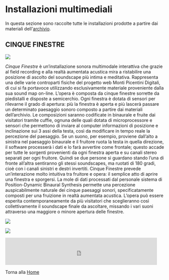 # Installazioni multimediali

In questa sezione sono raccolte tutte le installazioni prodotte a partire dai materiali dell'[archivio](https://bergsound.github.io/MontiPicentiniDigitali/ArchivioSonoro/).


## CINQUE FINESTRE



![](https://github.com/BergSound/MontiPicentiniDigitali/blob/gh-pages/foto_CF/CF_render.png)


_Cinque Finestre_ è un’installazione sonora multimodale interattiva che grazie al field recording e alla realtà aumentata acustica mira a ristabilire una posizione di ascolto del soundscape più intima e meditativa. Rappresenta una delle varie controparti fisiche del progetto web Monti Picentini Digitali, di cui si fa portavoce utilizzando esclusivamente materiale proveniente dalla sua sound map on-line. 
L’opera è composta da cinque finestre sorrette da piedistalli e disposte a semicerchio. Ogni finestra è dotata di sensori per rilevarne il grado di apertura: più la finestra è aperta e più lascerà passare un determinato paesaggio sonoro composto a partire dai materiali dell’archivio. Le composizioni saranno codificate in binaurale e fruite dai visitatori tramite cuffie, ognuna delle quali dotata di microprocessore e sensori che permettono di inviare al computer informazioni di posizione e inclinazione sui 3 assi della testa, così da modificare in tempo reale la percezione del paesaggio. Se un suono, per esempio, proviene dall’alto a sinistra nel paesaggio binaurale e il fruitore ruota la testa in quella direzione, il software processerà i dati e lo farà avvertire come frontale; questo accade per tutte le sorgenti provenienti da ogni finestra aperta e su canali stereo separati per ogni fruitore. Quindi se due persone si guardano stando l’una di fronte all’altra sentiranno gli stessi soundscapes, ma ruotati di 180 gradi, cioè con i canali sinistri e destri invertiti.
Cinque Finestre prevede un’interazione molto intuitiva tra fruitore e opera: il semplice atto di aprire una finestra e sporgersi. La mole di dati processati dal personale sistema di Position-Dynamic Binaural Synthesis permette una percezione auspicabilmente naturale dei cinque paesaggi sonori, specificatamente composti per una fruizione in realtà aumentata acustica. L’opera può essere esperita contemporaneamente da più visitatori che sceglieranno così collettivamente il soundscape finale da ascoltare, missando i vari suoni attraverso una maggiore o minore apertura delle finestre.


![](https://github.com/BergSound/MontiPicentiniDigitali/blob/gh-pages/foto_CF/finestre2.jpeg)



![](https://github.com/BergSound/MontiPicentiniDigitali/blob/gh-pages/foto_CF/finestre1.jpeg)


<iframe frameborder="0" scrolling="no" src="https://freesound.org/embed/sound/iframe/578991/simple/medium/" width="481" height="86"></iframe>








Torna alla [Home](https://bergsound.github.io/MontiPicentiniDigitali/)


